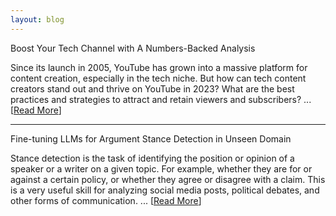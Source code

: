 ```yaml
---
layout: blog
---
```

<span class="post-title">Boost Your Tech Channel with A Numbers-Backed Analysis</span>

Since its launch in 2005, YouTube has grown into a massive platform for content creation, especially in the tech niche. But how can tech content creators stand out and thrive on YouTube in 2023? What are the best practices and strategies to attract and retain viewers and subscribers? ... [[Read More](/_posts/youtube_analysis.md)]

---

<span class="post-title">Fine-tuning LLMs for Argument Stance Detection in Unseen Domain</span>

Stance detection is the task of identifying the position or opinion of a speaker or a writer on a given topic. For example, whether they are for or against a certain policy, or whether they agree or disagree with a claim. This is a very useful skill for analyzing social media posts, political debates, and other forms of communication. ... [[Read More](/_posts/llm_fine-tuning.md)]
